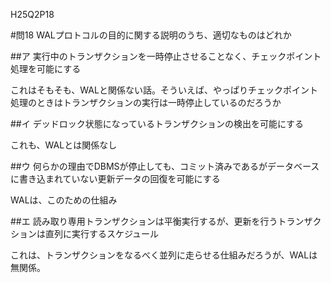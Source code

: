 H25Q2P18

#問18 WALプロトコルの目的に関する説明のうち、適切なものはどれか

##ア 実行中のトランザクションを一時停止させることなく、チェックポイント処理を可能にする

これはそもそも、WALと関係ない話。そういえば、やっぱりチェックポイント処理のときはトランザクションの実行は一時停止しているのだろうか

##イ デッドロック状態になっているトランザクションの検出を可能にする

これも、WALとは関係なし

##ウ 何らかの理由でDBMSが停止しても、コミット済みであるがデータベースに書き込まれていない更新データの回復を可能にする

WALは、このための仕組み

##エ 読み取り専用トランザクションは平衡実行するが、更新を行うトランザクションは直列に実行するスケジュール

これは、トランザクションをなるべく並列に走らせる仕組みだろうが、WALは無関係。